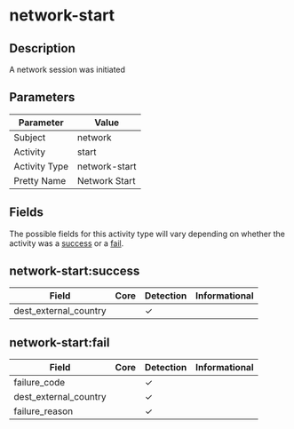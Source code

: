 network-start
=============

Description
-----------
A network session was initiated

Parameters
----------
| Parameter     | Value         |
| ------------- | ------------- |
| Subject       | network       |
| Activity      | start         |
| Activity Type | network-start |
| Pretty Name   | Network Start |


Fields
------

The possible fields for this activity type will vary depending on whether the activity was a [success](#network-startsuccess) or a [fail](#network-startfail).


network-start:success
---------------------

| Field                 | Core | Detection | Informational |
| --------------------- | ---- | --------- | ------------- |
| dest_external_country |      | &#10003;  |               |

network-start:fail
------------------

| Field                 | Core | Detection | Informational |
| --------------------- | ---- | --------- | ------------- |
| failure_code          |      | &#10003;  |               |
| dest_external_country |      | &#10003;  |               |
| failure_reason        |      | &#10003;  |               |